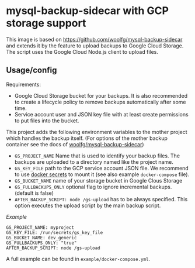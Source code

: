 # mysql-backup-sidecar with GCP storage support

This image is based on https://github.com/woolfg/mysql-backup-sidecar and extends it
by the feature to upload backups to Google Cloud Storage. The script uses the Google Cloud
Node.js client to upload files.

## Usage/config

Requirements:

- Google Cloud Storage bucket for your backups. It is also recommended to create a lifecycle policy to remove backups automatically after some time.
- Service account user and JSON key file with at least create permissions to put files into the bucket.

This project adds the following environment variables to the mother project which handles the backup itself. (For options of the mother backup container see the docs of [woolfg/mysql-backup-sidecar](https://github.com/woolfg/mysql-backup-sidecar-gs))

- `GS_PROJECT_NAME` Name that is used to identify your backup files. The backups are uploaded to a directory named like the project name.
- `GS_KEY_FILE` path to the GCP service account JSON file. We recommend to use [docker secrets](https://docs.docker.com/engine/swarm/secrets/) to mount it (see also example `docker-compose` file).
- `GS_BUCKET_NAME` name of your storage bucket in Google Clous Storage
- `GS_FULLBACKUPS_ONLY` optional flag to ignore incremental backups. (default is false)
- `AFTER_BACKUP_SCRIPT: node /gs-upload` has to be always specified. This option executes the upload script by the main backup script.

*Example*

```
GS_PROJECT_NAME: myproject
GS_KEY_FILE: /run/secrets/gs_key_file
GS_BUCKET_NAME: dev_generic
GS_FULLBACKUPS_ONLY: "true"
AFTER_BACKUP_SCRIPT: node /gs-upload
```

A full example can be found in `example/docker-compose.yml`.
